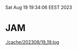 Sat Aug 19 19:34:06 EEST 2023
# JAM
<a href='./cache/202308/19_19.log'>./cache/202308/19_19.log</a>
